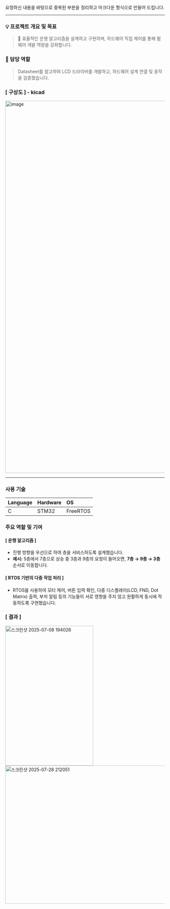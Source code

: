 요청하신 내용을 바탕으로 중복된 부분을 정리하고 마크다운 형식으로 만들어 드립니다.

***

### 💡 프로젝트 개요 및 목표

> 📢 효율적인 운행 알고리즘을 설계하고 구현하며, 하드웨어 직접 제어를 통해 펌웨어 개발 역량을 강화합니다.

### 📢 담당 역할

> Datasheet를 참고하여 LCD 드라이버를 개발하고, 하드웨어 설계 연결 및 동작을 검증했습니다.

### [ 구상도 ] - kicad
<img width="1660" height="1174" alt="image" src="https://github.com/user-attachments/assets/4c3c3242-2f27-4bbe-8dd6-d9ed29a72bfd" />

---

### 사용 기술

| Language | Hardware | OS |
| :--- | :--- | :--- |
| C | STM32 | FreeRTOS |

### 주요 역할 및 기여

#### [ 운행 알고리즘 ]

-   진행 방향을 우선으로 하여 층을 서비스하도록 설계했습니다.
-   **예시:** 5층에서 7층으로 상승 중 3층과 9층의 요청이 들어오면, **7층 → 9층 → 3층** 순서로 이동합니다.

#### [ RTOS 기반의 다중 작업 처리 ]

-   RTOS를 사용하여 모터 제어, 버튼 입력 확인, 다중 디스플레이(LCD, FND, Dot Matrix) 출력, 부저 알림 등의 기능들이 서로 영향을 주지 않고 원활하게 동시에 작동하도록 구현했습니다.

### [ 결과 ]
<img width="278" height="441" alt="스크린샷 2025-07-08 194026" src="https://github.com/user-attachments/assets/aeb2151f-1210-489d-a2d5-696409c26996" />
<img width="620" height="436" alt="스크린샷 2025-07-28 212051" src="https://github.com/user-attachments/assets/c339f380-2a42-44fe-b922-4e827c2f37dc" />

